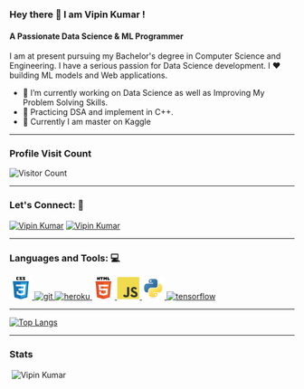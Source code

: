### Hey there 👋 I am Vipin Kumar !

#### A Passionate Data Science & ML Programmer





I am at present pursuing my Bachelor's degree in Computer Science and Engineering. I have a serious passion for Data Science development. I ❤️ building ML models and Web applications.
- 🔭 I’m currently working on Data Science as well as Improving My Problem Solving Skills. 
- 🔭 Practicing DSA and implement in C++.
- 🔭 Currently I am master on Kaggle

___

### Profile Visit Count
![Visitor Count](https://profile-counter.glitch.me/devVipin01/count.svg)

___
<h3 align="left">Let's Connect: 🚀</h3>
<p align="left">

<a href="https://linkedin.com/in/devVipin01" target="blank"><img align="center" src="https://cdn.jsdelivr.net/npm/simple-icons@3.0.1/icons/linkedin.svg" alt="Vipin Kumar" height="30" width="40" /></a>
<a href="https://instagram.com/dev_vipin01" target="blank"><img align="center" src="https://cdn.jsdelivr.net/npm/simple-icons@3.0.1/icons/instagram.svg" alt="Vipin Kumar" height="30" width="40" /></a>

</p>


___

<h3 align="left">Languages and Tools: 💻</h3>
<p align="left">
  
  
  <a href="https://www.w3schools.com/css/" target="_blank">
    <img
      src="https://raw.githubusercontent.com/devicons/devicon/master/icons/css3/css3-original-wordmark.svg"
      alt="css3"
      width="40"
      height="40"
    />
  </a>



  <a href="https://git-scm.com/" target="_blank">
    <img
      src="https://www.vectorlogo.zone/logos/git-scm/git-scm-icon.svg"
      alt="git"
      width="40"
      height="40"
    />
  </a>
  <a href="https://heroku.com" target="_blank">
    <img
      src="https://www.vectorlogo.zone/logos/heroku/heroku-icon.svg"
      alt="heroku"
      width="40"
      height="40"
    />
  </a>
  <a href="https://www.w3.org/html/" target="_blank">
    <img
      src="https://raw.githubusercontent.com/devicons/devicon/master/icons/html5/html5-original-wordmark.svg"
      alt="html5"
      width="40"
      height="40"
    />
  </a>
  <a
    href="https://developer.mozilla.org/en-US/docs/Web/JavaScript"
    target="_blank"
  >
    <img
      src="https://raw.githubusercontent.com/devicons/devicon/master/icons/javascript/javascript-original.svg"
      alt="javascript"
      width="40"
      height="40"
    />
  </a>



  <a href="https://www.python.org" target="_blank">
    <img
      src="https://raw.githubusercontent.com/devicons/devicon/master/icons/python/python-original.svg"
      alt="python"
      width="40"
      height="40"
    />
  </a>
  <a href="https://www.tensorflow.org" target="_blank">
    <img
      src="https://www.vectorlogo.zone/logos/tensorflow/tensorflow-icon.svg"
      alt="tensorflow"
      width="40"
      height="40"
    />
  </a>
</p>


___
[![Top Langs](https://github-readme-stats.vercel.app/api/top-langs/?username=devVipin01&layout=compact)](https://github.com/devVipin01/github-readme-stats)

___
### Stats
<p>&nbsp;<img align="center" src="https://github-readme-stats.vercel.app/api?username=devVipin01&show_icons=true&locale=en" alt="Vipin Kumar" /></p>
